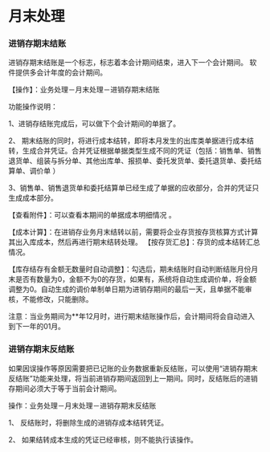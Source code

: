 # 月末处理
### 进销存期末结账

进销存期末结账是一个标志，标志着本会计期间结束，进入下一个会计期间。 软件提供多会计年度的会计期间。

【操作】：业务处理－月末处理－进销存期末结账

功能操作说明：

1、进销存结账完成后，可以做下个会计期间的单据了。

2、 期末结账的同时，将进行成本结转，即将本月发生的出库类单据进行成本结转，生成合并凭证。合并凭证根据单据类型生成不同的凭证（包括：销售单、销售退货单、组装与拆分单、其他出库单、报损单、委托发货单、委托退货单、委托结算单、调价单 ）

3、销售单、销售退货单和委托结算单已经生成了单据的应收部分，合并的凭证只生成成本部分。

【查看附件】：可以查看本期间的单据成本明细情况 。

【成本计算】：在进销存业务月末结转以前，需要将企业存货按存货核算方式计算其出入库成本，然后再进行期末结转处理。
【按存货汇总】：存货的成本结转汇总情况。

【库存结存有金额无数量时自动调整】：勾选后，期未结账时自动判断结账月份月末是否有数量为0，金额不为0的存货，如果有，系统将自动生成调价单，将金额调整为0。自动生成的调价单制单日期为进销存期间的最后一天，且单据不能审核，不能修改，只能删除。

注意：当业务期间为**年12月时，进行期末结账操作后，会计期间将会自动进入到下一年的01月。

### 进销存期末反结账

如果因误操作等原因需要把已记账的业务数据重新反结账，可以使用“进销存期末反结账”功能来处理，将当前进销存期间返回到上一期间。同时，反结账后的进销存期间必须大于等于当前会计期间。

操作：业务处理－月末处理－进销存期末反结账

1、  反结账时，将删除生成的进销存成本结转凭证。

2、  如果结转成本生成的凭证已经审核，则不能执行该操作。
